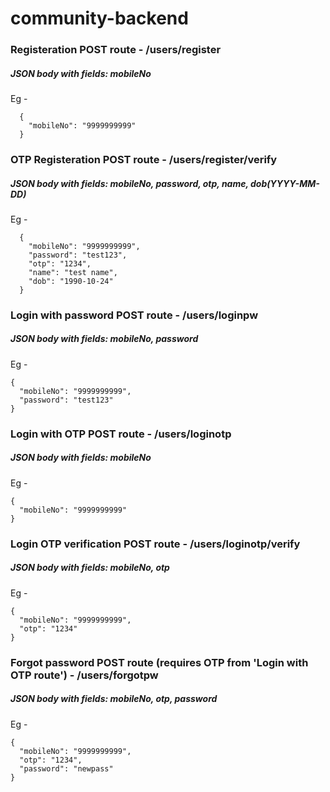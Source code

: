 # community-backend

### Registeration POST route - /users/register

  ##### JSON body with fields: mobileNo
  Eg - 
  
      {
        "mobileNo": "9999999999"
      }
  
### OTP Registeration POST route - /users/register/verify
  
  ##### JSON body with fields: mobileNo, password, otp, name, dob(YYYY-MM-DD)
  Eg - 
  
      {
        "mobileNo": "9999999999",
        "password": "test123",
        "otp": "1234",
        "name": "test name",
        "dob": "1990-10-24"
      }
  
### Login with password POST route - /users/loginpw
 
  ##### JSON body with fields: mobileNo, password
  Eg - 
  
    {
      "mobileNo": "9999999999",
      "password": "test123"
    }
    
### Login with OTP POST route - /users/loginotp
 
  ##### JSON body with fields: mobileNo
  Eg - 
  
    {
      "mobileNo": "9999999999"
    }
    
### Login OTP verification POST route - /users/loginotp/verify
 
  ##### JSON body with fields: mobileNo, otp
  Eg - 
  
    {
      "mobileNo": "9999999999",
      "otp": "1234"
    }    

### Forgot password POST route (requires OTP from 'Login with OTP route') - /users/forgotpw
 
  ##### JSON body with fields: mobileNo, otp, password
  Eg - 
  
    {
      "mobileNo": "9999999999",
      "otp": "1234",
      "password": "newpass"
    }    